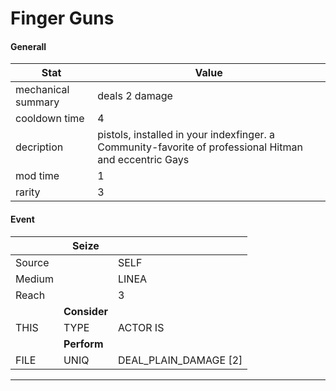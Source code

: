 

# **Finger Guns**


#### **Generall**
| Stat | Value | 
|  --  |  --  | 
| mechanical summary | deals 2 damage | 
| cooldown time | 4 | 
| decription | pistols, installed in your indexfinger. a Community-favorite of professional Hitman and eccentric Gays | 
| mod time | 1 | 
| rarity | 3 | 



#### **Event**
|  | **Seize** |  | 
|  --  |  --  |  --  | 
| Source |  | SELF | 
| Medium |  | LINEA | 
| Reach |  | 3 | 
|  | **Consider** |  | 
| THIS | TYPE | ACTOR IS | 
|  | **Perform** |  | 
| FILE | UNIQ | DEAL_PLAIN_DAMAGE [2] | 

-----  

